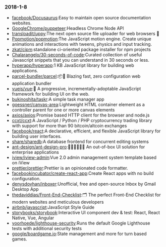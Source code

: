 ### 2018-1-8 
* [facebook/Docusaurus](https://github.com//facebook/Docusaurus):Easy to maintain open source documentation websites. 
* [GoogleChrome/puppeteer](https://github.com//GoogleChrome/puppeteer):Headless Chrome Node API 
* [transloadit/uppy](https://github.com//transloadit/uppy):The next open source file uploader for web browsers 🐶 
* [Popmotion/popmotion](https://github.com//Popmotion/popmotion):The JavaScript motion engine. Create unique animations and interactions with tweens, physics and input tracking. 
* [zkat/cipm](https://github.com//zkat/cipm):standalone ci-oriented package installer for npm projects 
* [Chalarangelo/30-seconds-of-code](https://github.com//Chalarangelo/30-seconds-of-code):Curated collection of useful Javascript snippets that you can understand in 30 seconds or less. 
* [hyperapp/hyperapp](https://github.com//hyperapp/hyperapp):1 KB JavaScript library for building web applications. 
* [parcel-bundler/parcel](https://github.com//parcel-bundler/parcel):📦🚀 Blazing fast, zero configuration web application bundler 
* [vuejs/vue](https://github.com//vuejs/vue):🖖 A progressive, incrementally-adoptable JavaScript framework for building UI on the web. 
* [bukinoshita/taskr](https://github.com//bukinoshita/taskr):A simple task manager app 
* [goessner/canvas-area](https://github.com//goessner/canvas-area):Lightweight HTML container element as a controller parent for one or more canvas elements 
* [axios/axios](https://github.com//axios/axios):Promise based HTTP client for the browser and node.js 
* [ccxt/ccxt](https://github.com//ccxt/ccxt):A JavaScript / Python / PHP cryptocurrency trading library with support for more than 90 bitcoin/altcoin exchanges 
* [facebook/react](https://github.com//facebook/react):A declarative, efficient, and flexible JavaScript library for building user interfaces. 
* [share/sharedb](https://github.com//share/sharedb):A database frontend for concurrent editing systems 
* [ant-design/ant-design-pro](https://github.com//ant-design/ant-design-pro):👨🏻‍💻👩🏻‍💻 An out-of-box UI solution for enterprise applications 
* [iview/iview-admin](https://github.com//iview/iview-admin):Vue 2.0 admin management system template based on iView 
* [prettier/prettier](https://github.com//prettier/prettier):Prettier is an opinionated code formatter. 
* [facebookincubator/create-react-app](https://github.com//facebookincubator/create-react-app):Create React apps with no build configuration. 
* [denysdovhan/inboxer](https://github.com//denysdovhan/inboxer):Unofficial, free and open-source Inbox by Gmail Desktop App 
* [thedaviddias/Front-End-Checklist](https://github.com//thedaviddias/Front-End-Checklist):🗂 The perfect Front-End Checklist for modern websites and meticulous developers 
* [airbnb/javascript](https://github.com//airbnb/javascript):JavaScript Style Guide 
* [storybooks/storybook](https://github.com//storybooks/storybook):Interactive UI component dev & test: React, React Native, Vue, Angular 
* [voorhoede/lighthouse-security](https://github.com//voorhoede/lighthouse-security):Runs the default Google Lighthouse tests with additional security tests 
* [google/boardgame.io](https://github.com//google/boardgame.io):State management and more for turn based games. 
